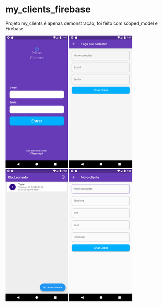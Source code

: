 # my_clients_firebase

Projeto my_clients é apenas demonstração, foi feito com scoped_model e Firebase

<img src="assets/screenshot/Screenshot_1606765538.png" width="200" heigth="20">
<img src="assets/screenshot/Screenshot_1606765635.png" width="200" heigth="20">
<img src="assets/screenshot/Screenshot_1606765829.png" width="200" heigth="20">
<img src="assets/screenshot/Screenshot_1606765727.png" width="200" heigth="20">
